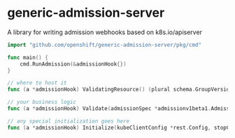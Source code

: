 # generic-admission-server
A library for writing admission webhooks based on k8s.io/apiserver


```go
import "github.com/openshift/generic-admission-server/pkg/cmd"

func main() {
	cmd.RunAdmission(&admissionHook{})
}

// where to host it
func (a *admissionHook) ValidatingResource() (plural schema.GroupVersionResource, singular string) {}

// your business logic
func (a *admissionHook) Validate(admissionSpec *admissionv1beta1.AdmissionRequest) *admissionv1beta1.AdmissionResponse {}

// any special initialization goes here
func (a *admissionHook) Initialize(kubeClientConfig *rest.Config, stopCh <-chan struct{}) error {}
```
